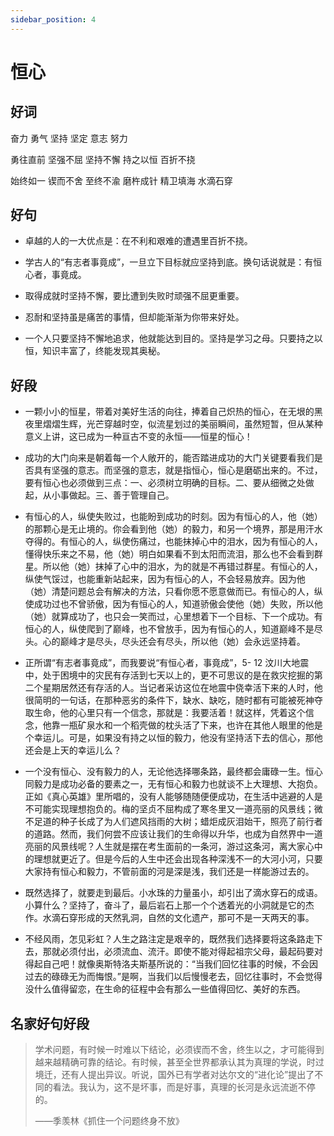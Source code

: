 ```yaml
---
sidebar_position: 4
---
```


# 恒心

## 好词

奋力 勇气 坚持 坚定 意志 努力

勇往直前 坚强不屈 坚持不懈 持之以恒 百折不挠

始终如一 锲而不舍 至终不渝 磨杵成针 精卫填海 水滴石穿

## 好句

- 卓越的人的一大优点是：在不利和艰难的遭遇里百折不挠。

- 学古人的“有志者事竟成”，一旦立下目标就应坚持到底。换句话说就是：有恒心者，事竟成。

- 取得成就时坚持不懈，要比遭到失败时顽强不屈更重要。

- 忍耐和坚持虽是痛苦的事情，但却能渐渐为你带来好处。

- 一个人只要坚持不懈地追求，他就能达到目的。坚持是学习之母。只要持之以恒，知识丰富了，终能发现其奥秘。

## 好段

- 一颗小小的恒星，带着对美好生活的向往，捧着自己炽热的恒心，在无垠的黑夜里熠熠生辉，光芒穿越时空，似流星划过的美丽瞬间，虽然短暂，但从某种意义上讲，这已成为一种亘古不变的永恒——恒星的恒心！

- 成功的大门向来是朝着每一个人敞开的，能否踏进成功的大门关键要看我们是否具有坚强的意志。而坚强的意志，就是指恒心，恒心是磨砺出来的。不过，要有恒心也必须做到三点：一、必须树立明确的目标。二、要从细微之处做起，从小事做起。三、善于管理自己。

- 有恒心的人，纵使失败过，也能盼到成功的时刻。因为有恒心的人，他（她）的那颗心是无止境的。你会看到他（她）的毅力，和另一个境界，那是用汗水夺得的。有恒心的人，纵使伤痛过，也能抹掉心中的泪水，因为有恒心的人，懂得快乐来之不易，他（她）明白如果看不到太阳而流泪，那么也不会看到群星。所以他（她）抹掉了心中的泪水，为的就是不再错过群星。有恒心的人，纵使气馁过，也能重新站起来，因为有恒心的人，不会轻易放弃。因为他（她）清楚问题总会有解决的方法，只看你愿不愿意做而已。有恒心的人，纵使成功过也不曾骄傲，因为有恒心的人，知道骄傲会使他（她）失败，所以他（她）就算成功了，也只会一笑而过，心里想着下一个目标、下一个成功。有恒心的人，纵使爬到了巅峰，也不曾放手，因为有恒心的人，知道巅峰不是尽头。心的巅峰才是尽头，尽头还会有尽头，所以他（她）会永远坚持着。
- 正所谓“有志者事竟成”，而我要说“有恒心者，事竟成”，5- 12 汶川大地震中，处于困境中的灾民有存活到七天以上的，更不可思议的是在救灾挖掘的第二个星期居然还有存活的人。当记者采访这位在地震中侥幸活下来的人时，他很简明的一句话，在那种恶劣的条件下，缺水、缺吃，随时都有可能被死神夺取生命，他的心里只有一个信念，那就是：我要活着！就这样，凭着这个信念，他靠一瓶矿泉水和一个稻壳做的枕头活了下来，也许在其他人眼里的他是个幸运儿。可是，如果没有持之以恒的毅力，他没有坚持活下去的信心，那他还会是上天的幸运儿么？

- 一个没有恒心、没有毅力的人，无论他选择哪条路，最终都会庸碌一生。恒心同毅力是成功必备的要素之一，无有恒心和毅力也就谈不上大理想、大抱负。正如《真心英雄》里所唱的，没有人能够随随便便成功，在生活中逃避的人是不可能实现理想抱负的。梅的坚贞不屈构成了寒冬里又一道亮丽的风景线；微不足道的种子长成了为人们遮风挡雨的大树；蜡炬成灰泪始干，照亮了前行者的道路。然而，我们何尝不应该让我们的生命得以升华，也成为自然界中一道亮丽的风景线呢？人生就是摆在考生面前的一条河，游过这条河，离大家心中的理想就更近了。但是今后的人生中还会出现各种深浅不一的大河小河，只要大家持有恒心和毅力，不管前面的河是深是浅，我们还是一样能游过去的。

- 既然选择了，就要走到最后。小水珠的力量虽小，却引出了滴水穿石的成语。小算什么？坚持了，奋斗了，最后岩石上那一个个透着光的小洞就是它的杰作。水滴石穿形成的天然乳洞，自然的文化遗产，那可不是一天两天的事。

- 不经风雨，怎见彩虹？人生之路注定是艰辛的，既然我们选择要将这条路走下去，那就必须付出，必须流血、流汗。即使不能对得起祖宗父母，最起码要对得起自己吧！就像奥斯特洛夫斯基所说的：“当我们回忆往事的时候，不会因过去的碌碌无为而悔恨。”是啊，当我们以后慢慢老去，回忆往事时，不会觉得没什么值得留恋，在生命的征程中会有那么一些值得回忆、美好的东西。

## 名家好句好段

> 学术问题，有时候一时难以下结论，必须锲而不舍，终生以之，才可能得到越来越精确可靠的结论。有时候，甚至全世界都承认其为真理的学说，时过境迁，还有人提出异议。听说，国外已有学者对达尔文的“进化论”提出了不同的看法。我认为，这不是坏事，而是好事，真理的长河是永远流逝不停的。
>
> ——季羡林《抓住一个问题终身不放》

